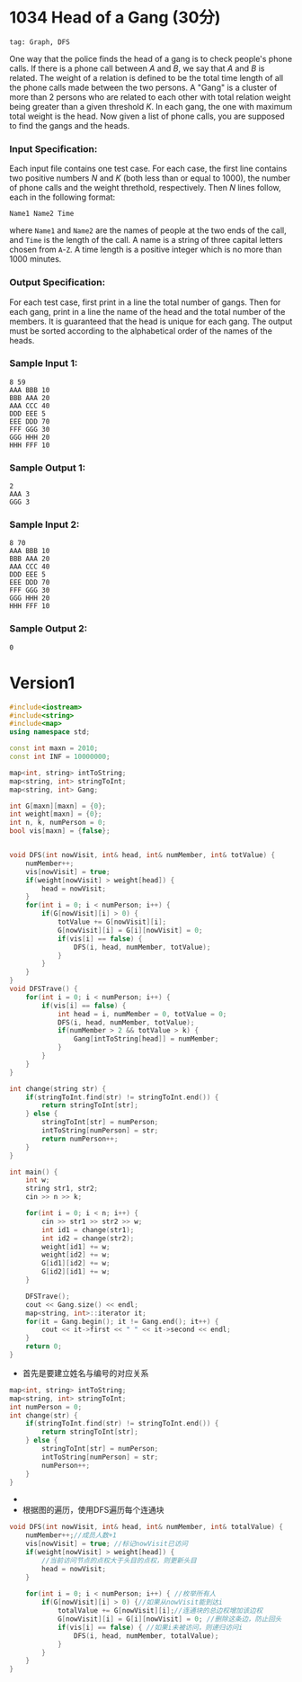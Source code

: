 # 1034 Head of a Gang (30分)

`tag: Graph, DFS`

One way that the police finds the head of a gang is to check people's phone calls. If there is a phone call between *A* and *B*, we say that *A* and *B* is related. The weight of a relation is defined to be the total time length of all the phone calls made between the two persons. A "Gang" is a cluster of more than 2 persons who are related to each other with total relation weight being greater than a given threshold *K*. In each gang, the one with maximum total weight is the head. Now given a list of phone calls, you are supposed to find the gangs and the heads.

### Input Specification:

Each input file contains one test case. For each case, the first line contains two positive numbers *N* and *K* (both less than or equal to 1000), the number of phone calls and the weight threthold, respectively. Then *N* lines follow, each in the following format:

```
Name1 Name2 Time
```

where `Name1` and `Name2` are the names of people at the two ends of the call, and `Time` is the length of the call. A name is a string of three capital letters chosen from `A`-`Z`. A time length is a positive integer which is no more than 1000 minutes.

### Output Specification:

For each test case, first print in a line the total number of gangs. Then for each gang, print in a line the name of the head and the total number of the members. It is guaranteed that the head is unique for each gang. The output must be sorted according to the alphabetical order of the names of the heads.

### Sample Input 1:

```in
8 59
AAA BBB 10
BBB AAA 20
AAA CCC 40
DDD EEE 5
EEE DDD 70
FFF GGG 30
GGG HHH 20
HHH FFF 10
```

### Sample Output 1:

```out
2
AAA 3
GGG 3
```

### Sample Input 2:

```in
8 70
AAA BBB 10
BBB AAA 20
AAA CCC 40
DDD EEE 5
EEE DDD 70
FFF GGG 30
GGG HHH 20
HHH FFF 10
```

### Sample Output 2:

```out
0
```



# Version1

```cpp
#include<iostream>
#include<string>
#include<map>
using namespace std;

const int maxn = 2010;
const int INF = 10000000;

map<int, string> intToString;
map<string, int> stringToInt;
map<string, int> Gang;

int G[maxn][maxn] = {0};
int weight[maxn] = {0};
int n, k, numPerson = 0;
bool vis[maxn] = {false};


void DFS(int nowVisit, int& head, int& numMember, int& totValue) {
    numMember++;
    vis[nowVisit] = true;
    if(weight[nowVisit] > weight[head]) {
        head = nowVisit;
    }
    for(int i = 0; i < numPerson; i++) {
        if(G[nowVisit][i] > 0) {
            totValue += G[nowVisit][i];
            G[nowVisit][i] = G[i][nowVisit] = 0;
            if(vis[i] == false) {
                DFS(i, head, numMember, totValue);
            }
        }
    }
}
void DFSTrave() {
    for(int i = 0; i < numPerson; i++) {
        if(vis[i] == false) {
            int head = i, numMember = 0, totValue = 0;
            DFS(i, head, numMember, totValue);
            if(numMember > 2 && totValue > k) {
                Gang[intToString[head]] = numMember;
            }
        }
    }
}

int change(string str) {
    if(stringToInt.find(str) != stringToInt.end()) {
        return stringToInt[str];
    } else {
        stringToInt[str] = numPerson;
        intToString[numPerson] = str;
        return numPerson++;
    }
}

int main() {
    int w;
    string str1, str2;
    cin >> n >> k;

    for(int i = 0; i < n; i++) {
        cin >> str1 >> str2 >> w;
        int id1 = change(str1);
        int id2 = change(str2);
        weight[id1] += w;
        weight[id2] += w;
        G[id1][id2] += w;
        G[id2][id1] += w;
    }

    DFSTrave();
    cout << Gang.size() << endl;
    map<string, int>::iterator it;
    for(it = Gang.begin(); it != Gang.end(); it++) {
        cout << it->first << " " << it->second << endl;
    }
    return 0;
}
```



* 首先是要建立姓名与编号的对应关系

```cpp
map<int, string> intToString;
map<string, int> stringToInt;
int numPerson = 0;
int change(str) {
    if(stringToInt.find(str) != stringToInt.end()) {
        return stringToInt[str];
    } else {
        stringToInt[str] = numPerson;
        intToString[numPerson] = str;
        numPerson++;
    }
}
```

*  
* 根据图的遍历，使用DFS遍历每个连通块

```cpp
void DFS(int nowVisit, int& head, int& numMember, int& totalValue) {
    numMember++;//成员人数+1
    vis[nowVisit] = true; //标记nowVisit已访问
    if(weight[nowVisit] > weight[head]) {
		//当前访问节点的点权大于头目的点权，则更新头目
        head = nowVisit;
    }
    
    for(int i = 0; i < numPerson; i++) { //枚举所有人
        if(G[nowVisit][i] > 0) {//如果从nowVisit能到达i
            totalValue += G[nowVisit][i];//连通块的总边权增加该边权
            G[nowVisit][i] = G[i][nowVisit] = 0; //删除这条边，防止回头
            if(vis[i] == false) { //如果i未被访问，则递归访问i
                DFS(i, head, numMember, totalValue);
            }
        }
    }
}
```


